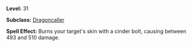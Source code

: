 <!-- TITLE: Spell: Cinder Bolt -->

**Level:** 31

**Subclass:** [Dragoncaller](dragoncaller)

**Spell Effect:**  Burns your target's skin with a cinder bolt, causing between 493 and 510 damage.